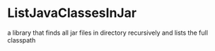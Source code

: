 # ListJavaClassesInJar
a library that finds all jar files in directory recursively and lists the full classpath
